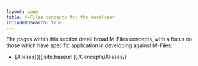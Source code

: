 ```yaml
---
layout: page
title: M-Files concepts for the developer
includeInSearch: true
---
```


The pages within this section detail broad M-Files concepts, with a focus on those which have specific application in developing against M-Files:

* [Aliases]({{ site.baseurl }}/Concepts/Aliases/)
